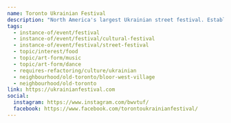 ```yaml
---
name: Toronto Ukrainian Festival
description: "North America's largest Ukrainian street festival. Established in 1995, this three-day free family festival showcases Ukrainian culture through music, dance, food, visual arts and community. Features over 500 artists on multiple stages, authentic Ukrainian food and beverages, craft vendors, cultural pavilions, a parade, and entertainment for all ages."
tags:
  - instance-of/event/festival
  - instance-of/event/festival/cultural-festival
  - instance-of/event/festival/street-festival
  - topic/interest/food
  - topic/art-form/music
  - topic/art-form/dance
  - requires-refactoring/culture/ukrainian
  - neighbourhood/old-toronto/bloor-west-village
  - neighbourhood/old-toronto
link: https://ukrainianfestival.com
social:
  instagram: https://www.instagram.com/bwvtuf/
  facebook: https://www.facebook.com/torontoukrainianfestival/
---
```

